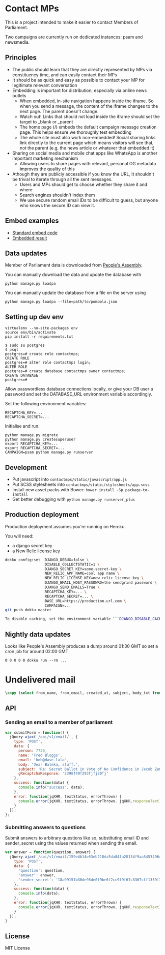Contact MPs
===========

This is a project intended to make it easier to contact Members of Parliament.

Two campaigns are currently run on dedicated instances: psam and newsmedia.

## Principles

- The public should learn that they are directly represented by MPs via constituency time, and can easily contact their MPs
- It should be as quick and easy as possible to contact your MP for legitimate relevant conversation
- Embedding is important for distribution, especially via online news outlets
  - When embedded, in-site navigation happens inside the iframe. So when you send a message, the content of the iframe changes to the next page. The parent doesn't change.
  - Watch out! Links that should not load inside the iframe should set the target to _blank or _parent
  - The home page (/) embeds the default campaign message creation page. This helps ensure we thoroughly test embedding
  - The whole site must also work non-embedded! Social sharing links link directly to the current page which means visitors will see that, not the parent (e.g. the news article or whatever that embedded it)
- Sharing on social media and mobile chat apps like WhatsApp is another important marketing mechanism
  - Allowing users to share pages with relevant, personal OG metadata improves the quality of this
- Athough they are publicly accessible if you know the URL, It shouldn't be trivial to iterate through all the sent messages.
  - Users and MPs should get to choose whether they share it and where
  - Search engines shouldn't index them
  - We use secure random email IDs to be difficult to guess, but anyone who knows the secure ID can view it.

## Embed examples

- [Standard embed code](https://jsfiddle.net/jbothma_openup/mdu1dfzp/1/)
- [Embedded result](https://jsfiddle.net/jbothma_openup/1ommh6qn/4/)

## Data updates

Member of Parliament data is downloaded from [People's Assembly](pa.org.za).

You can manually download the data and update the database with
```
python manage.py loadpa
```

You can manually update the database from a file on the server using
```
python manage.py loadpa --file=path/to/pombola.json
```

Setting up dev env
-----------------------

```
virtualenv --no-site-packages env
source env/bin/activate
pip install -r requirements.txt
```

```
$ sudo su postgres
$ psql
postgres=# create role contactmps;
CREATE ROLE
postgres=# alter role contactmps login;
ALTER ROLE
postgres=# create database contactmps owner contactmps;
CREATE DATABASE
postgres=#
```

Allow passwordless database connections locally, or give your DB user a password
and set the DATABASE_URL environment variable accordingly.

Set the following environment variables:

```
RECAPTCHA_KEY=...
RECAPTCHA_SECRET=...
```

Initialise and run.

```
python manage.py migrate
python manage.py createsuperuser
export RECAPTCHA_KEY=...
export RECAPTCHA_SECRET=...
CAMPAIGN=psam python manage.py runserver
```

Development
------------------

* Put javascript into ``contactmps/static/javascript/app.js``
* Put SCSS stylesheets into ``contactmps/static/stylesheets/app.scss``
* Install new asset packs with Bower: ``bower install -Sp package-to-install``
* Get better debugging with ``python manage.py runserver_plus``


Production deployment
---------------------

Production deployment assumes you're running on Heroku.

You will need:

* a django secret key
* a New Relic license key

```bash
dokku config:set  DJANGO_DEBUG=false \
                  DISABLE_COLLECTSTATIC=1 \
                  DJANGO_SECRET_KEY=some-secret-key \
                  NEW_RELIC_APP_NAME=cool app name \
                  NEW_RELIC_LICENSE_KEY=new relic license key \
                  DJANGO_EMAIL_HOST_PASSOWRD=the sendgrind password \
                  DJANGO_SEND_EMAILS=True \
                  RECAPTCHA_KEY=... \
                  RECAPTCHA_SECRET=... \
                  BASE_URL=https://production.url.com \
                  CAMPAIGN=...
git push dokku master

To disable caching, set the environment variable ```DJANGO_DISABLE_CACHE=True```
```

## Nightly data updates

Looks like People's Assembly produces a dump around 01:30 GMT so set a cron job for around 02:00 GMT
```
0 0 0 0 0 dokku run --rm ...
```

# Undelivered mail

```SQL
\copy (select from_name, from_email, created_at, subject, body_txt from contactmps_email where lower(to_addresses) like '%andries.nel@parliament.gov.za%') to '/home/jdb/proj/code4sa/contact-mps/undelivered-andries.nel@parliament.gov.za.csv' csv header;
```

API
---

### Sending an email to a member of parliament

```javascript
var submitForm = function() {
  jQuery.ajax('/api/v1/email/', {
    type: 'POST',
    data: {
      person: 7720,
      name: 'Fred Bloggs',
      email: 'bob@dave.lala',
      body: 'Dear Baleka, stuff.',
      subject: 'Re: Secret Ballot in Vote of No Confidence in Jacob Zuma as President of the Republic',
      gRecaptchaResponse: '2398f49f293fjfj20fj'
    },
    success: function(data) {
      console.info("success", data);
    },
    error: function(jqXHR, textStatus, errorThrown) {
      console.error(jqXHR, textStatus, errorThrown, jqXHR.responseText);
    }
  });
};
```

### Submitting answers to questions

Submit answers to arbitrary questions like so, substituting email ID and sender_secret using the values returned when sending the email.

```javascript
var answer = function(question, answer) {
  jQuery.ajax('/api/v1/email/159e4b14e63eb218da5da84fa28134f9aa8453496463b595/qa/', {
    type: 'POST',
    data: {
      'question': question,
      'answer': answer,
      'sender_secret': '18a99151b30de98de0f9be6f2cc9f9f67c3367cff1359f3',
    },
    success: function(data) {
      console.info(data);
    },
    error: function(jqXHR, textStatus, errorThrown) {
      console.error(jqXHR, textStatus, errorThrown, jqXHR.responseText);
    }
  });
}
```

License
-------

MIT License
